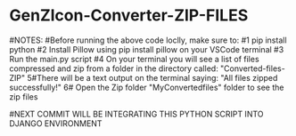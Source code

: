 # GenZIcon-Converter-ZIP-FILES

#NOTES:
#Before running the above code loclly, make sure to:
#1 pip install python
#2 Install Pillow using pip install pillow on your VSCode terminal
#3 Run the main.py script
#4 On your terminal you will see a list of files compressed and zip from a folder in the directory called: "Converted-files-ZIP"
5#There will be a text output on the terminal saying: "All files zipped successfully!"
6# Open the Zip folder "MyConvertedfiles" folder to see the zip files

#NEXT COMMIT WILL BE INTEGRATING THIS PYTHON SCRIPT INTO DJANGO ENVIRONMENT